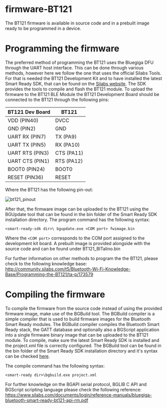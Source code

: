 # firmware-BT121
The BT121 firmware is available in source code and in a prebuilt image ready to be programmed in a device.
# Programming the firmware
The preferred method of programming the BT121 uses the Bluegiga DFU through the UART host interface.
This can be done through various methods, however here we follow the one that uses the official Silabs Tools. For that is needed the BT121 Development Kit and to have installed the latest Smart Ready SDK, that can be found on the [Silabs website](https://www.silabs.com/products/wireless/bluetooth/bluetooth-low-energy-modules/bt121-bluetooth-smart-ready-module). The SDK provides the tools to compile and flash the BT121 module.
To upload the firmware to the BT121 BLE Module the BT121 Development Board should be connected to the BT121 through the following pins:

| BT121 Dev Board | BT121 |
| ------------- |-------------|
| VDD (PIN40)   | DVCC |
| GND (PIN2)    | GND |
| UART RX (PIN7) | TX (PA9) |
| UART TX (PIN5) | RX (PA10) |
| UART RTS (PIN3) | CTS (PA11) |
| UART CTS (PIN1) | RTS (PA12) |
| BOOT0 (PIN24) | BOOT0 |
| RESET (PIN36) | RESET |

Where the BT121 has the following pin-out:

![bt121_pinout](https://user-images.githubusercontent.com/7913981/29179550-a80b6dae-7dec-11e7-9c53-c6cd701c2b85.png)

After that, the firmware image can be uploaded to the BT121 using the BGUpdate tool that can be found in the bin folder of the Smart Ready SDK installation directory.
The program command has the following syntax:

`<smart-ready-sdk dir>\ bgupdate.exe <COM port> fwimage.bin`

Where the `<COM port>` corresponds to the COM port assigned to the development kit board.
A prebuilt image is provided alongside with the source code and can be found under BT121_BITalino.bin

For further information on other methods to program the the BT121, please check to the following knowledge base:
http://community.silabs.com/t5/Bluetooth-Wi-Fi-Knowledge-Base/Programming-the-BT121/ta-p/173579

# Compiling the firmware
To compile the firmware from the source code instead of using the provided firmware image, make use of the BGBuild tool. The BGBuild compiler is a simple compiler that is used to build firmware images for the Bluetooth Smart Ready modules. The BGBuild compiler compiles the Bluetooth Smart Ready stack, the GATT database and optionally also a BGScript application into a single firmware binary image that can be uploaded to the BT121 module.
To compile, make sure the latest Smart Ready SDK is installed and the project.xml file is correctly configured. The BGBuild tool can be found in the bin folder of the Smart Ready SDK installation directory and it's syntax can be checked [here](https://www.silabs.com/documents/login/user-guides/ug212-bt-smart-ready.pdf).

The compile command has the following syntax:

`<smart-ready dir>\bgbuild.exe project.xml`

For further knowledge on the BGAPI serial protocol, BGLIB C API and BGScript scripting language please check the following reference:
https://www.silabs.com/documents/login/reference-manuals/bluegiga-bluetooth-smart-ready-bt121-api-rm.pdf
